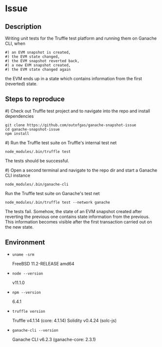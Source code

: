Issue
=====

Description
-----------

Writing unit tests for the Truffle test platform and running them on Ganache CLI, when

    #) an EVM snapshot is created,
    #) the EVM state changed,
    #) the EVM snapshot reverted back,
    #) a new EVM snapshot created,
    #) the EVM state changed again

the EVM ends up in a state which contains information from the first (reverted) state.


Steps to reproduce
------------------

#) Check out Truffle test project and to navigate into the repo and install dependencies

    git clone https://github.com/outofgas/ganache-snapshot-issue
    cd ganache-snapshot-issue
    npm install

#) Run the Truffle test suite on Truffle's internal test net

    node_modules/.bin/truffle test

   The tests should be successful.

#) Open a second terminal and navigate to the repo dir and start a Ganache CLI instance

    node_modules/.bin/ganache-cli

   Run the Truffle test suite on Ganache's test net

    node_modules/.bin/truffle test --network ganache

   The tests fail. Somehow, the state of an EVM snapshot created after reverting the previous one contains state information from the previous. This information becomes visible after the first transaction carried out on the new state.


Environment
-----------

*   `uname -srm`

    FreeBSD 11.2-RELEASE amd64

*   `node --version`

    v11.1.0

*   `npm --version`

    6.4.1

*   `truffle version`

    Truffle v4.1.14 (core: 4.1.14)
    Solidity v0.4.24 (solc-js)

*   `ganache-cli --version`

    Ganache CLI v6.2.3 (ganache-core: 2.3.1)

